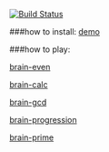 [![Build Status](https://travis-ci.com/Web-proger/frontend-project-lvl1.svg?branch=master)](https://travis-ci.com/Web-proger/frontend-project-lvl1)

###how to install:
[demo](https://asciinema.org/a/O6CqvAenAzAZsyQYviaSytN03)

###how to play:

[brain-even](https://asciinema.org/a/JZhhNIwfcnuJedg0QaHd3GI7P)

[brain-calc](https://asciinema.org/a/0mswkJSg3XI9XwLlKlf5mkr6y)

[brain-gcd](https://asciinema.org/a/G07CMrUgTcVJiju5rk9jrtVPz)

[brain-progression](https://asciinema.org/a/Cukw1JNhVhnpbVygQT8GCWhCh)

[brain-prime](https://asciinema.org/a/6ysmefM9yAud2VGkFZoCXMNvj)